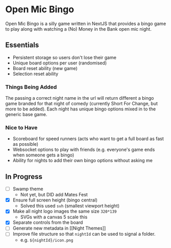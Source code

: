 # Open Mic Bingo
Open Mic Bingo is a silly game written in NextJS that provides a bingo game to play along with watching a (No) Money in the Bank open mic night.
## Essentials
* Persistent storage so users don't lose their game
* Unique board options per user (randomised)
* Board reset ability (new game)
* Selection reset ability
### Things Being Added
The passing a correct night name in the url will return different a bingo game branded for that night of comedy (currently Short For Change, but more to be added). Each night has unique bingo options mixed in to the generic base game.
### Nice to Have
* Scoreboard for speed runners (acts who want to get a full board as fast as possible)
* Websocket options to play with friends (e.g. everyone's game ends when someone gets a bingo)
* Ability for nights to add their own bingo options without asking me

## In Progress
- [ ] Swamp theme
	- Not yet, but DID add Mates Fest
- [x] Ensure full screen height (bingo central)
	- Solved this used `svh` (smallest viewport height)
- [x] Make all night logo images the same size `320*139`
	- SVGs with a canvas 5 scale this
- [x] Separate controls from the board
- [ ] Generate new metadata in [[Night Themes]]
- [ ] Improve file structure so that `nightId` can be used to signal a folder.
	- e.g. `${nightId}/icon.png`